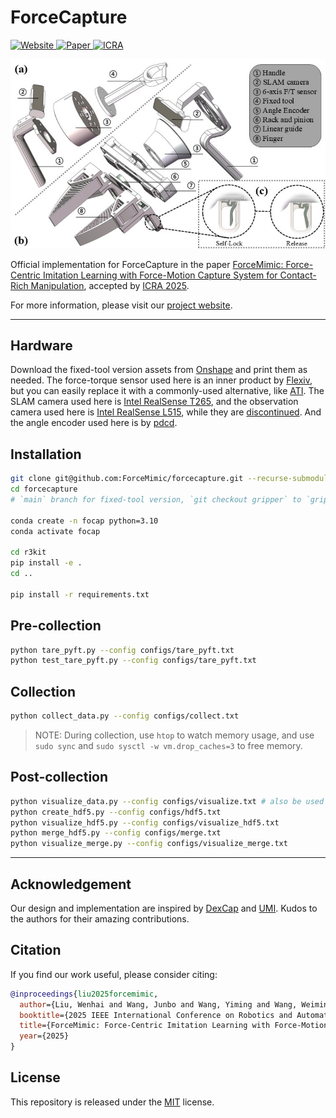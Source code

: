 # ForceCapture

<a href='https://forcemimic.github.io/'>
  <img src='https://img.shields.io/badge/Homepage-forcemimic.github.io-orange?style=flat&logo=homepage&logoColor=orange' alt='Website'>
</a>
<a href='https://arxiv.org/abs/2410.07554'>
  <img src='https://img.shields.io/badge/Arxiv-2410.07554-red?style=flat&logo=arxiv&logoColor=red' alt='Paper'>
</a>
<a href='https://2025.ieee-icra.org'>
  <img src='https://img.shields.io/badge/ICRA-2025-purple?style=flat&logo=ieee&logoColor=purple' alt='ICRA'>
</a>
<br/>

<!-- <img src="assets/teaser.jpg" alt="teaser" width="500" /> -->
![teaser](assets/teaser.jpg)

Official implementation for ForceCapture in the paper [ForceMimic: Force-Centric Imitation Learning with Force-Motion Capture System for Contact-Rich Manipulation](https://arxiv.org/abs/2410.07554), accepted by [ICRA 2025](https://2025.ieee-icra.org).

For more information, please visit our [project website](https://forcemimic.github.io/).

---

## Hardware
Download the fixed-tool version assets from [Onshape](https://cad.onshape.com/documents/a8dc2f65bd1ae816592e5c51/w/cf0c50fb046b5fe4d6c55a08/e/2a83c3cca3f56ae2baac3a15) and print them as needed.
The force-torque sensor used here is an inner product by [Flexiv](https://www.flexiv.com/), but you can easily replace it with a commonly-used alternative, like [ATI](https://www.ati-ia.com/Products/ft/sensors.aspx).
The SLAM camera used here is [Intel RealSense T265](https://www.intelrealsense.com/tracking-camera-t265/), and the observation camera used here is [Intel RealSense L515](https://www.intelrealsense.com/lidar-camera-l515/), while they are [discontinued](https://www.intelrealsense.com/message-to-customers/). And the angle encoder used here is by [pdcd](http://www.dgpdcdkj.com/).

## Installation
```bash
git clone git@github.com:ForceMimic/forcecapture.git --recurse-submodules
cd forcecapture
# `main` branch for fixed-tool version, `git checkout gripper` to `gripper` branch for gripper version

conda create -n focap python=3.10
conda activate focap

cd r3kit
pip install -e .
cd ..

pip install -r requirements.txt
```

## Pre-collection
```bash
python tare_pyft.py --config configs/tare_pyft.txt
python test_tare_pyft.py --config configs/tare_pyft.txt
```

## Collection
```bash
python collect_data.py --config configs/collect.txt
```

> NOTE: During collection, use `htop` to watch memory usage, and use `sudo sync` and `sudo sysctl -w vm.drop_caches=3` to free memory.

## Post-collection
```bash
python visualize_data.py --config configs/visualize.txt # also be used as annotation
python create_hdf5.py --config configs/hdf5.txt
python visualize_hdf5.py --config configs/visualize_hdf5.txt
python merge_hdf5.py --config configs/merge.txt
python visualize_merge.py --config configs/visualize_merge.txt
```

---

## Acknowledgement
Our design and implementation are inspired by [DexCap](https://github.com/j96w/DexCap) and [UMI](https://github.com/real-stanford/universal_manipulation_interface). Kudos to the authors for their amazing contributions.

## Citation
If you find our work useful, please consider citing: 
```bibtex
@inproceedings{liu2025forcemimic,
  author={Liu, Wenhai and Wang, Junbo and Wang, Yiming and Wang, Weiming and Lu, Cewu},
  booktitle={2025 IEEE International Conference on Robotics and Automation (ICRA)}, 
  title={ForceMimic: Force-Centric Imitation Learning with Force-Motion Capture System for Contact-Rich Manipulation}, 
  year={2025}
}
```

## License
This repository is released under the [MIT](https://mit-license.org/) license.
